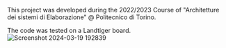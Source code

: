 This project was developed during the 2022/2023 Course of "Architetture dei sistemi di Elaborazione" @ Politecnico di Torino.

The code was tested on a Landtiger board.
![Screenshot 2024-03-19 192839](https://github.com/enricopisanti42/Tamagotchi/assets/134522175/a7deb3a8-10af-46cc-85e7-a141ab3f3800)
